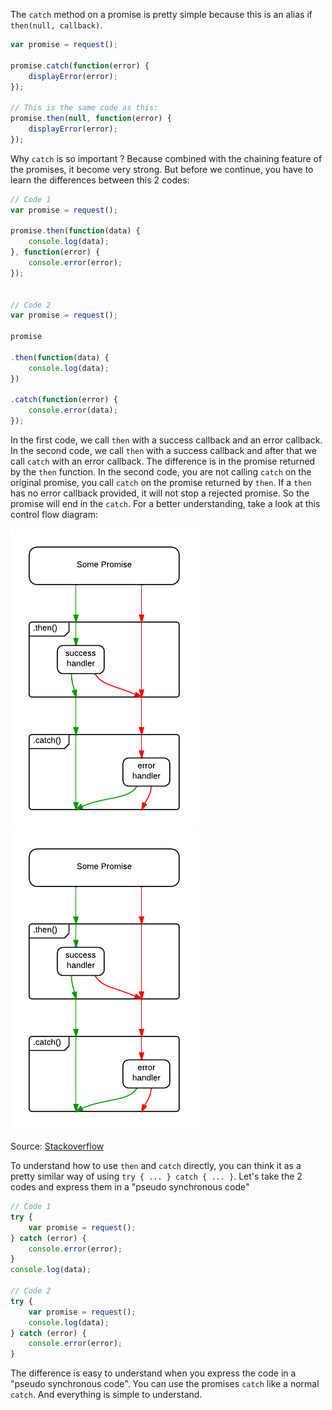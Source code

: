 The `catch` method on a promise is pretty simple because this is an alias if `then(null, callback)`.

```javascript
var promise = request();

promise.catch(function(error) {
    displayError(error); 
});

// This is the same code as this:
promise.then(null, function(error) {
    displayError(error);
});
```

Why `catch` is so important ? Because combined with the chaining feature of the promises, it become very strong. But before we continue, you have to learn the differences between this 2 codes:

```javascript
// Code 1
var promise = request();

promise.then(function(data) {
    console.log(data);
}, function(error) {
    console.error(error);
});


// Code 2
var promise = request();

promise

.then(function(data) {
    console.log(data);
})

.catch(function(error) {
    console.error(data); 
});
```

In the first code, we call `then` with a success callback and an error callback. In the second code, we call `then` with a success callback and after that we call `catch` with an error callback. The difference is in the promise returned by the `then` function. In the second code, you are not calling `catch` on the original promise, you call `catch` on the promise returned by `then`. If a `then` has no error callback provided, it will not stop a rejected promise. So the promise will end in the `catch`. For a better understanding, take a look at this control flow diagram:

![Control flow diagram](diagram1.png) ![Control flow diagram](diagram2.png)

Source: [Stackoverflow](https://stackoverflow.com/questions/24662289/when-is-thensuccess-fail-considered-an-antipattern-for-promises)

To understand how to use `then` and `catch` directly, you can think it as a pretty similar way of using `try { ... } catch { ... }`. Let's take the 2 codes and express them in a "pseudo synchronous code"

```javascript
// Code 1
try {
    var promise = request();    
} catch (error) {
    console.error(error);
}
console.log(data);

// Code 2
try {
    var promise = request();
    console.log(data);
} catch (error) {
    console.error(error);
}
```

The difference is easy to understand when you express the code in a "pseudo synchronous code". You can use the promises `catch` like a normal `catch`. And everything is simple to understand.